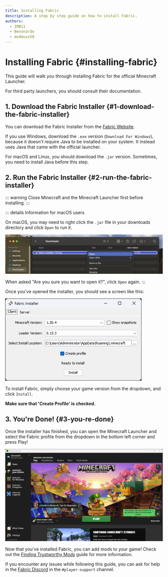 ```yaml
---
title: Installing Fabric
description: A step by step guide on how to install Fabric.
authors:
  - IMB11
  - Benonardo
  - modmuss50
---
```


# Installing Fabric {#installing-fabric}

This guide will walk you through installing Fabric for the official Minecraft Launcher.

For third party launchers, you should consult their documentation.

## 1. Download the Fabric Installer {#1-download-the-fabric-installer}

You can download the Fabric Installer from the [Fabric Website](https://fabricmc.net/use/).

If you use Windows, download the `.exe` version (`Download For Windows`), because it doesn't require Java to be installed on your system. It instead uses Java that came with the official launcher.

For macOS and Linux, you should download the `.jar` version. Sometimes, you need to install Java before this step.

## 2. Run the Fabric Installer {#2-run-the-fabric-installer}

::: warning
Close Minecraft and the Minecraft Launcher first before installing.
:::

::: details Information for macOS users

On macOS, you may need to right click the `.jar` file in your downloads directory and click `Open` to run it.

![MacOS context menu on Fabric Installer](/assets/players/installing-fabric/macos-downloads.png)

When asked "Are you sure you want to open it?", click `Open` again.
:::

Once you've opened the installer, you should see a screen like this:

![Fabric Installer with "Install" highlighted](/assets/players/installing-fabric/installer-screen.png)

To install Fabric, simply choose your game version from the dropdown, and click `Install`.

**Make sure that 'Create Profile' is checked.**

## 3. You're Done! {#3-you-re-done}

Once the installer has finished, you can open the Minecraft Launcher and select the Fabric profile from the dropdown in the bottom left corner and press Play!

![Minecraft Launcher with Fabric profile selected](/assets/players/installing-fabric/launcher-screen.png)

Now that you've installed Fabric, you can add mods to your game! Check out the [Finding Trustworthy Mods](./finding-mods) guide for more information.

If you encounter any issues while following this guide, you can ask for help in the [Fabric Discord](https://discord.gg/v6v4pMv) in the `#player-support` channel.
